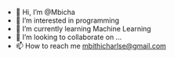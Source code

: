 - 👋 Hi, I’m @Mbicha
- 👀 I’m interested in programming
- 🌱 I’m currently learning Machine Learning
- 💞️ I’m looking to collaborate on ...
- 📫 How to reach me mbithicharlse@gmail.com

<!---
Mbicha/Mbicha is a ✨ special ✨ repository because its `README.md` (this file) appears on your GitHub profile.
You can click the Preview link to take a look at your changes.
--->
